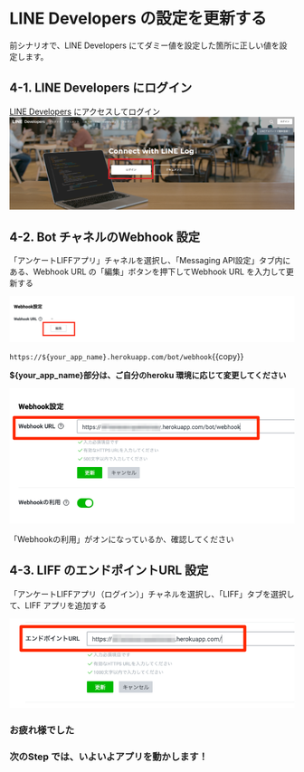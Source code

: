 # LINE Developers の設定を更新する

前シナリオで、LINE Developers にてダミー値を設定した箇所に正しい値を設定します。

## 4-1. LINE Developers にログイン

[LINE Developers](https://developers.line.biz/ja/) にアクセスしてログイン
![LINE Developers](https://raw.githubusercontent.com/sumihiro3/katacoda-scenarios/master/LineBotBasicCourse/LineBotBasicScenario/images/LINEDevelopers.png)

## 4-2. Bot チャネルのWebhook 設定

「アンケートLIFFアプリ」チャネルを選択し、「Messaging API設定」タブ内にある、Webhook URL の「編集」ボタンを押下してWebhook URL を入力して更新する

![Webhook](https://raw.githubusercontent.com/sumihiro3/katacoda-scenarios/master/LineBotBasicCourse/LineBotBasicScenario/images/WebhookSetting_01.png)

`https://${your_app_name}.herokuapp.com/bot/webhook`{{copy}}

**${your_app_name}部分は、ご自分のheroku 環境に応じて変更してください**

![Webhook URL](https://raw.githubusercontent.com/sumihiro3/katacoda-scenarios/master/LiffKintoneQuestionaryCourse/SetupBotAndLiff/images/UpdateWebhookURL.png)

「Webhookの利用」がオンになっているか、確認してください


## 4-3. LIFF のエンドポイントURL 設定

「アンケートLIFFアプリ（ログイン）」チャネルを選択し、「LIFF」タブを選択して、LIFF アプリを追加する

![LIFF アプリを追加](https://raw.githubusercontent.com/sumihiro3/katacoda-scenarios/master/LiffKintoneQuestionaryCourse/SetupBotAndLiff/images/UpdateLiffEndpointURL02.png)

### お疲れ様でした
### 次のStep では、いよいよアプリを動かします！
